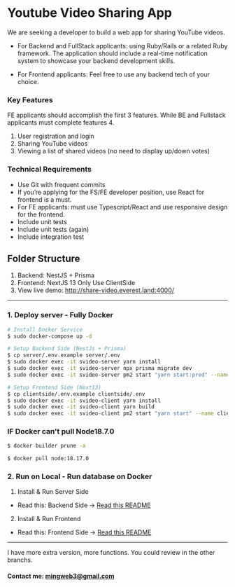 # Youtube Video Sharing App

We are seeking a developer to build a web app for sharing YouTube videos.

- For Backend and FullStack applicants: using Ruby/Rails or a related Ruby framework. The application should include a real-time notification system to showcase your backend development skills.

- For Frontend applicants: Feel free to use any backend tech of your choice.

### Key Features

FE applicants should accomplish the first 3 features. While BE and Fullstack applicants must complete features 4.

1. User registration and login
2. Sharing YouTube videos
3. Viewing a list of shared videos (no need to display up/down votes)

### Technical Requirements

- Use Git with frequent commits
- If you’re applying for the FS/FE developer position, use React for frontend is a must.
- For FE applicants: must use Typescript/React and use responsive design for the frontend.
- Include unit tests
- Include unit tests (again)
- Include integration test

## Folder Structure

1. Backend: NestJS + Prisma
2. Frontend: NextJS 13 Only Use ClientSide
3. View live demo: http://share-video.everest.land:4000/

-----------------------------------------------

### 1. Deploy server - Fully Docker

```bash
# Install Docker Service
$ sudo docker-compose up -d

# Setup Backend Side (NestJs + Prisma)
$ cp server/.env.example server/.env
$ sudo docker exec -it svideo-server yarn install
$ sudo docker exec -it svideo-server npx prisma migrate dev
$ sudo docker exec -it svideo-server pm2 start "yarn start:prod" --name server

# Setup Frontend Side (Next13)
$ cp clientside/.env.example clientside/.env
$ sudo docker exec -it svideo-client yarn install
$ sudo docker exec -it svideo-client yarn build
$ sudo docker exec -it svideo-client pm2 start "yarn start" --name client 
```

### IF Docker can't pull Node18.7.0

```bash
$ docker builder prune -a 

$ docker pull node:18.17.0
```

### 2. Run on Local - Run database on Docker

1. Install & Run Server Side 

- Read this: Backend Side -> [Read this README](https://github.com/mingweb3/share_video/blob/master/server/README.md)

2. Install & Run Frontend

- Read this: Frontend Side -> [Read this README](https://github.com/mingweb3/share_video/blob/master/clientside/README.md)
 
---

I have more extra version, more functions. You could review in the other branchs.

#### Contact me: mingweb3@gmail.com
